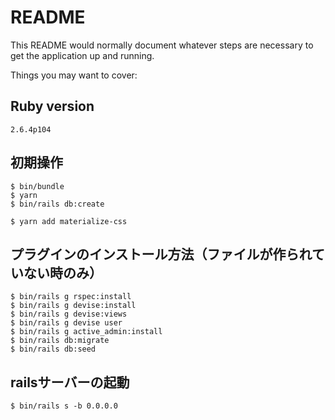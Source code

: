 # README

This README would normally document whatever steps are necessary to get the
application up and running.

Things you may want to cover:

## Ruby version
```
2.6.4p104
```

## 初期操作
```
$ bin/bundle
$ yarn
$ bin/rails db:create

$ yarn add materialize-css
```

## プラグインのインストール方法（ファイルが作られていない時のみ）
```
$ bin/rails g rspec:install
$ bin/rails g devise:install
$ bin/rails g devise:views
$ bin/rails g devise user
$ bin/rails g active_admin:install
$ bin/rails db:migrate
$ bin/rails db:seed
```

## railsサーバーの起動
```
$ bin/rails s -b 0.0.0.0
```